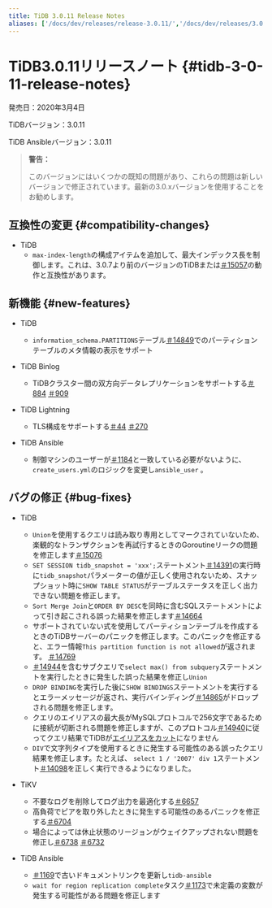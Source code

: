 ```yaml
---
title: TiDB 3.0.11 Release Notes
aliases: ['/docs/dev/releases/release-3.0.11/','/docs/dev/releases/3.0.11/']
---
```


# TiDB3.0.11リリースノート {#tidb-3-0-11-release-notes}

発売日：2020年3月4日

TiDBバージョン：3.0.11

TiDB Ansibleバージョン：3.0.11

> <strong>警告：</strong>
>
> このバージョンにはいくつかの既知の問題があり、これらの問題は新しいバージョンで修正されています。最新の3.0.xバージョンを使用することをお勧めします。

## 互換性の変更 {#compatibility-changes}

-   TiDB
    -   `max-index-length`の構成アイテムを追加して、最大インデックス長を制御します。これは、3.0.7より前のバージョンのTiDBまたは[＃15057](https://github.com/pingcap/tidb/pull/15057)の動作と互換性があります。

## 新機能 {#new-features}

-   TiDB
    -   `information_schema.PARTITIONS`テーブル[＃14849](https://github.com/pingcap/tidb/pull/14849)でのパーティションテーブルのメタ情報の表示をサポート

-   TiDB Binlog
    -   TiDBクラスター間の双方向データレプリケーションをサポートする[＃884](https://github.com/pingcap/tidb-binlog/pull/884) [＃909](https://github.com/pingcap/tidb-binlog/pull/909)

-   TiDB Lightning
    -   TLS構成をサポートする[＃44](https://github.com/tikv/importer/pull/44) [＃270](https://github.com/pingcap/tidb-lightning/pull/270)

-   TiDB Ansible
    -   制御マシンのユーザーが[＃1184](https://github.com/pingcap/tidb-ansible/pull/1184)と一致している必要がないように、 `create_users.yml`のロジックを変更し`ansible_user` 。

## バグの修正 {#bug-fixes}

-   TiDB
    -   `Union`を使用するクエリは読み取り専用としてマークされていないため、楽観的なトランザクションを再試行するときのGoroutineリークの問題を修正します[＃15076](https://github.com/pingcap/tidb/pull/15076)
    -   `SET SESSION tidb_snapshot = 'xxx';`ステートメント[＃14391](https://github.com/pingcap/tidb/pull/14391)の実行時に`tidb_snapshot`パラメーターの値が正しく使用されないため、スナップショット時に`SHOW TABLE STATUS`がテーブルステータスを正しく出力できない問題を修正します。
    -   `Sort Merge Join`と`ORDER BY DESC`を同時に含むSQLステートメントによって引き起こされる誤った結果を修正します[＃14664](https://github.com/pingcap/tidb/pull/14664)
    -   サポートされていない式を使用してパーティションテーブルを作成するときのTiDBサーバーのパニックを修正します。このパニックを修正すると、エラー情報`This partition function is not allowed`が返されます。 [＃14769](https://github.com/pingcap/tidb/pull/14769)
    -   [＃14944](https://github.com/pingcap/tidb/pull/14944)を含むサブクエリで`select max() from subquery`ステートメントを実行したときに発生した誤った結果を修正し`Union`
    -   `DROP BINDING`を実行した後に`SHOW BINDINGS`ステートメントを実行するとエラーメッセージが返され、実行バインディング[＃14865](https://github.com/pingcap/tidb/pull/14865)がドロップされる問題を修正します。
    -   クエリのエイリアスの最大長がMySQLプロトコルで256文字であるために接続が切断される問題を修正しますが、このプロトコル[＃14940](https://github.com/pingcap/tidb/pull/14940)に従ってクエリ結果でTiDBが[エイリアスをカット](https://dev.mysql.com/doc/refman/8.0/en/identifier-length.html)になりません
    -   `DIV`で文字列タイプを使用するときに発生する可能性のある誤ったクエリ結果を修正します。たとえば、 `select 1 / '2007' div 1`ステートメント[＃14098](https://github.com/pingcap/tidb/pull/14098)を正しく実行できるようになりました。

-   TiKV
    -   不要なログを削除してログ出力を最適化する[＃6657](https://github.com/tikv/tikv/pull/6657)
    -   高負荷でピアを取り外したときに発生する可能性のあるパニックを修正する[＃6704](https://github.com/tikv/tikv/pull/6704)
    -   場合によっては休止状態のリージョンがウェイクアップされない問題を修正し[＃6738](https://github.com/tikv/tikv/pull/6738) [＃6732](https://github.com/tikv/tikv/pull/6732)

-   TiDB Ansible
    -   [＃1169](https://github.com/pingcap/tidb-ansible/pull/1169)で古いドキュメントリンクを更新し`tidb-ansible`
    -   `wait for region replication complete`タスク[＃1173](https://github.com/pingcap/tidb-ansible/pull/1173)で未定義の変数が発生する可能性がある問題を修正します
